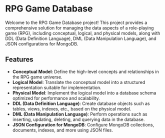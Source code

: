 # RPG Game Database

Welcome to the RPG Game Database project! This project provides a comprehensive solution for managing the data aspects of a role-playing game (RPG), including conceptual, logical, and physical models, along with DDL (Data Definition Language), DML (Data Manipulation Language), and JSON configurations for MongoDB.

## Features

- **Conceptual Model**: Define the high-level concepts and relationships in the RPG game universe.
- **Logical Model**: Translate the conceptual model into a structured representation suitable for implementation.
- **Physical Model**: Implement the logical model into a database schema optimized for performance and scalability.
- **DDL (Data Definition Language)**: Create database objects such as tables, views, indexes, etc., based on the physical model.
- **DML (Data Manipulation Language)**: Perform operations such as inserting, updating, deleting, and querying data in the database.
- **JSON Configuration for MongoDB**: Configure MongoDB collections, documents, indexes, and more using JSON files.
